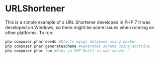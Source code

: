 # URLShortener

This is a simple example of a URL Shortener developed in PHP 7
It was developed on Windows, so there might be some issues when running on other platforms. 
To run:
```sh
php composer.phar devdb #Starts mysql database using docker
php composer.phar generateschema #Generates schema using doctrine
php composer.phar run #Runs in PHP Built-in web server
```


